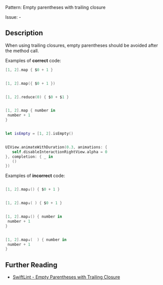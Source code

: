 Pattern: Empty parentheses with trailing closure

Issue: -

## Description

When using trailing closures, empty parentheses should be avoided after the method call.

Examples of **correct** code:
```swift
[1, 2].map { $0 + 1 }


[1, 2].map({ $0 + 1 })


[1, 2].reduce(0) { $0 + $1 }


[1, 2].map { number in
 number + 1 
}


let isEmpty = [1, 2].isEmpty()


UIView.animateWithDuration(0.3, animations: {
   self.disableInteractionRightView.alpha = 0
}, completion: { _ in
   ()
})

```
Examples of **incorrect** code:
```swift

[1, 2].map↓() { $0 + 1 }


[1, 2].map↓( ) { $0 + 1 }


[1, 2].map↓() { number in
 number + 1 
}


[1, 2].map↓(  ) { number in
 number + 1 
}

```

## Further Reading

* [SwiftLint - Empty Parentheses with Trailing Closure](https://realm.github.io/SwiftLint/empty_parentheses_with_trailing_closure.html)